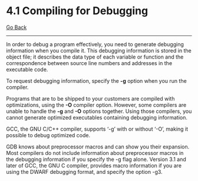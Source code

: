 # 4.1 Compiling for Debugging

[Go Back](./4_Running_Programs_Under_GDB.md)

----

In order to debug a program effectively, you need to generate debugging information when you compile it. This debugging information is stored in the object file; it describes the data type of each variable or function and the correspondence between source line numbers and addresses in the executable code.

To request debugging information, specify the **-g** option when you run the compiler.

Programs that are to be shipped to your customers are compiled with optimizations, using the **-O** compiler option. However, some compilers are unable to handle the **-g** and **-O** options together. Using those compilers, you cannot generate optimized executables containing debugging information.

GCC, the GNU C/C++ compiler, supports ‘-g’ with or without ‘-O’, making it possible to debug optimized code.

GDB knows about preprocessor macros and can show you their expansion. Most compilers do not include information about preprocessor macros in the debugging information if you specify the -g flag alone. Version 3.1 and later of GCC, the GNU C compiler, provides macro information if you are using the DWARF debugging format, and specify the option -g3.
